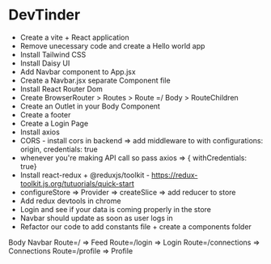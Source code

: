 # DevTinder

- Create a vite + React application
- Remove unecessary code and create a Hello world app
- Install Tailwind CSS
- Install Daisy UI
- Add Navbar component to App.jsx
- Create a Navbar.jsx separate Component file
- Install React Router Dom
- Create BrowserRouter > Routes > Route =/ Body > RouteChildren
- Create an Outlet in your Body Component 
- Create a footer
- Create a Login Page
- Install axios
- CORS - install cors in backend => add middleware to with configurations: origin, credentials: true
- whenever you're making API call so pass axios => { withCredentials: true}
- Install react-redux + @reduxjs/toolkit - https://redux-toolkit.js.org/tutuorials/quick-start
- configureStore => Provider => createSlice => add reducer to store
- Add redux devtools in chrome
- Login and see if your data is coming properly in the store
- Navbar should update as soon as user logs in 
- Refactor our code to add constants file + create a components folder

Body 
    Navbar 
    Route=/  => Feed
    Route=/login  => Login
    Route=/connections  => Connections
    Route=/profile  => Profile
